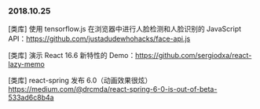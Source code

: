 ### 2018.10.25 

[类库] 使用 tensorflow.js 在浏览器中进行人脸检测和人脸识别的 JavaScript API：<https://github.com/justadudewhohacks/face-api.js>

[类库] 演示 React 16.6 新特性的 Demo：<https://github.com/sergiodxa/react-lazy-memo>

[类库] react-spring 发布 6.0（动画效果很炫）<https://medium.com/@drcmda/react-spring-6-0-is-out-of-beta-533ad6c8b4a>
